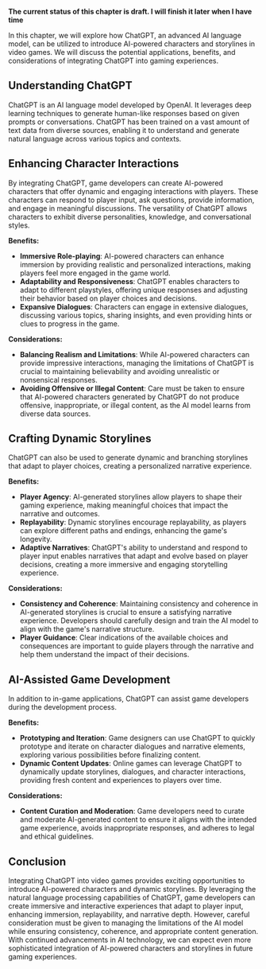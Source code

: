 **The current status of this chapter is draft. I will finish it later when I have time**

In this chapter, we will explore how ChatGPT, an advanced AI language model, can be utilized to introduce AI-powered characters and storylines in video games. We will discuss the potential applications, benefits, and considerations of integrating ChatGPT into gaming experiences.

Understanding ChatGPT
---------------------

ChatGPT is an AI language model developed by OpenAI. It leverages deep learning techniques to generate human-like responses based on given prompts or conversations. ChatGPT has been trained on a vast amount of text data from diverse sources, enabling it to understand and generate natural language across various topics and contexts.

Enhancing Character Interactions
--------------------------------

By integrating ChatGPT, game developers can create AI-powered characters that offer dynamic and engaging interactions with players. These characters can respond to player input, ask questions, provide information, and engage in meaningful discussions. The versatility of ChatGPT allows characters to exhibit diverse personalities, knowledge, and conversational styles.

**Benefits:**

* **Immersive Role-playing**: AI-powered characters can enhance immersion by providing realistic and personalized interactions, making players feel more engaged in the game world.
* **Adaptability and Responsiveness**: ChatGPT enables characters to adapt to different playstyles, offering unique responses and adjusting their behavior based on player choices and decisions.
* **Expansive Dialogues**: Characters can engage in extensive dialogues, discussing various topics, sharing insights, and even providing hints or clues to progress in the game.

**Considerations:**

* **Balancing Realism and Limitations**: While AI-powered characters can provide impressive interactions, managing the limitations of ChatGPT is crucial to maintaining believability and avoiding unrealistic or nonsensical responses.
* **Avoiding Offensive or Illegal Content**: Care must be taken to ensure that AI-powered characters generated by ChatGPT do not produce offensive, inappropriate, or illegal content, as the AI model learns from diverse data sources.

Crafting Dynamic Storylines
---------------------------

ChatGPT can also be used to generate dynamic and branching storylines that adapt to player choices, creating a personalized narrative experience.

**Benefits:**

* **Player Agency**: AI-generated storylines allow players to shape their gaming experience, making meaningful choices that impact the narrative and outcomes.
* **Replayability**: Dynamic storylines encourage replayability, as players can explore different paths and endings, enhancing the game's longevity.
* **Adaptive Narratives**: ChatGPT's ability to understand and respond to player input enables narratives that adapt and evolve based on player decisions, creating a more immersive and engaging storytelling experience.

**Considerations:**

* **Consistency and Coherence**: Maintaining consistency and coherence in AI-generated storylines is crucial to ensure a satisfying narrative experience. Developers should carefully design and train the AI model to align with the game's narrative structure.
* **Player Guidance**: Clear indications of the available choices and consequences are important to guide players through the narrative and help them understand the impact of their decisions.

AI-Assisted Game Development
----------------------------

In addition to in-game applications, ChatGPT can assist game developers during the development process.

**Benefits:**

* **Prototyping and Iteration**: Game designers can use ChatGPT to quickly prototype and iterate on character dialogues and narrative elements, exploring various possibilities before finalizing content.
* **Dynamic Content Updates**: Online games can leverage ChatGPT to dynamically update storylines, dialogues, and character interactions, providing fresh content and experiences to players over time.

**Considerations:**

* **Content Curation and Moderation**: Game developers need to curate and moderate AI-generated content to ensure it aligns with the intended game experience, avoids inappropriate responses, and adheres to legal and ethical guidelines.

Conclusion
----------

Integrating ChatGPT into video games provides exciting opportunities to introduce AI-powered characters and dynamic storylines. By leveraging the natural language processing capabilities of ChatGPT, game developers can create immersive and interactive experiences that adapt to player input, enhancing immersion, replayability, and narrative depth. However, careful consideration must be given to managing the limitations of the AI model while ensuring consistency, coherence, and appropriate content generation. With continued advancements in AI technology, we can expect even more sophisticated integration of AI-powered characters and storylines in future gaming experiences.
